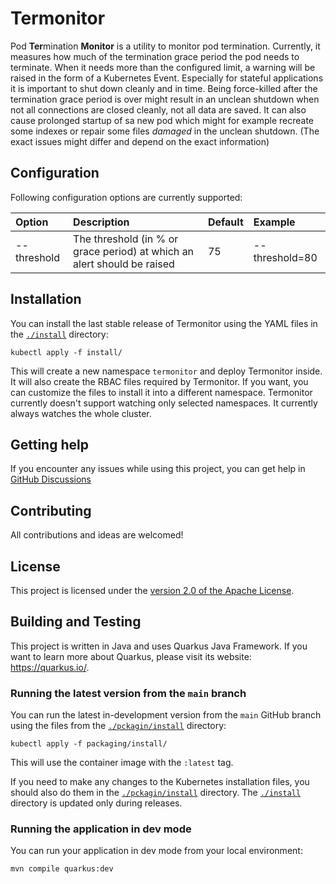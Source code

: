 # Termonitor

Pod **Ter**mination **Monitor** is a utility to monitor pod termination.
Currently, it measures how much of the termination grace period the pod needs to terminate.
When it needs more than the configured limit, a warning will be raised in the form of a Kubernetes Event.
Especially for stateful applications it is important to shut down cleanly and in time.
Being force-killed after the termination grace period is over might result in an unclean shutdown when not all connections are closed cleanly, not all data are saved.
It can also cause prolonged startup of sa new pod which might for example recreate some indexes or repair some files _damaged_ in the unclean shutdown.
(The exact issues might differ and depend on the exact information)

## Configuration

Following configuration options are currently supported:

| Option      | Description                                                             | Default | Example        |
|:------------|:------------------------------------------------------------------------|:--------|:---------------|
| --threshold | The threshold (in % or grace period) at which an alert should be raised | 75      | --threshold=80 |

## Installation

You can install the last stable release of Termonitor using the YAML files in the [`./install`](./install) directory:

```shell
kubectl apply -f install/
```

This will create a new namespace `termonitor` and deploy Termonitor inside.
It will also create the RBAC files required by Termonitor.
If you want, you can customize the files to install it into a different namespace.
Termonitor currently doesn't support watching only selected namespaces.
It currently always watches the whole cluster.

## Getting help

If you encounter any issues while using this project, you can get help in [GitHub Discussions](https://github.com/scholzj/termonitor/discussions)

## Contributing

All contributions and ideas are welcomed!

## License

This project is licensed under the [version 2.0 of the Apache License](./LICENSE).

## Building and Testing

This project is written in Java and uses Quarkus Java Framework.
If you want to learn more about Quarkus, please visit its website: https://quarkus.io/.

### Running the latest version from the `main` branch

You can run the latest in-development version from the `main` GitHub branch using the files from the  [`./pckagin/install`](./packaging/install) directory:

```shell
kubectl apply -f packaging/install/
```

This will use the container image with the `:latest` tag.

If you need to make any changes to the Kubernetes installation files, you should also do them in the [`./pckagin/install`](./packaging/install) directory.
The [`./install`](./install) directory is updated only during releases.

### Running the application in dev mode

You can run your application in dev mode from your local environment:

```shell script
mvn compile quarkus:dev
```
